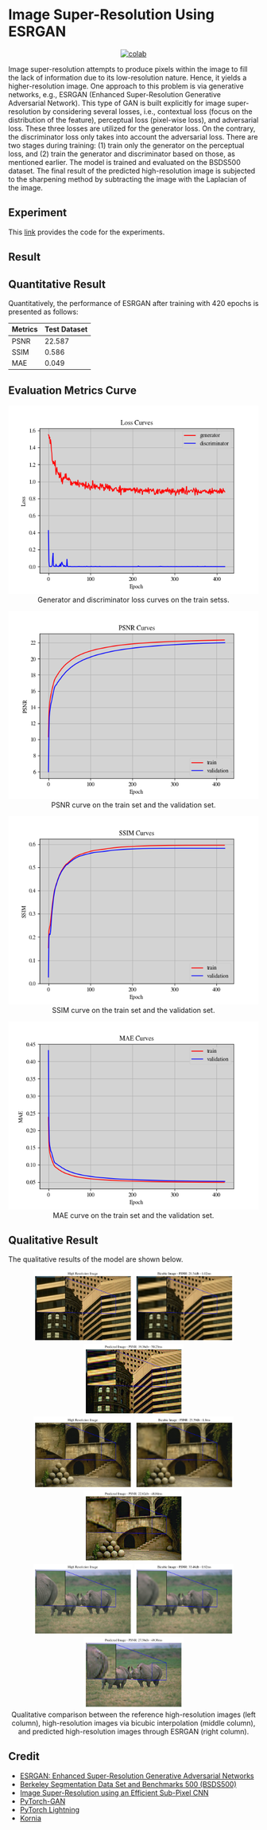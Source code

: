 # Image Super-Resolution Using ESRGAN


 <div align="center">
    <a href="https://colab.research.google.com/github/reshalfahsi/image-super-resolution/blob/master/ImageSuperResolution.ipynb"><img src="https://colab.research.google.com/assets/colab-badge.svg" alt="colab"></a>
    <br />
 </div>

Image super-resolution attempts to produce pixels within the image to fill the lack of information due to its low-resolution nature. Hence, it yields a higher-resolution image. One approach to this problem is via generative networks, e.g., ESRGAN (Enhanced Super-Resolution Generative Adversarial Network). This type of GAN is built explicitly for image super-resolution by considering several losses, i.e., contextual loss (focus on the distribution of the feature), perceptual loss (pixel-wise loss), and adversarial loss. These three losses are utilized for the generator loss. On the contrary, the discriminator loss only takes into account the adversarial loss. There are two stages during training: (1) train only the generator on the perceptual loss, and (2) train the generator and discriminator based on those, as mentioned earlier. The model is trained and evaluated on the BSDS500 dataset. The final result of the predicted high-resolution image is subjected to the sharpening method by subtracting the image with the Laplacian of the image.


## Experiment


This [link](https://github.com/reshalfahsi/image-super-resolution/blob/master/ImageSuperResolution.ipynb) provides the code for the experiments.


## Result

## Quantitative Result

Quantitatively, the performance of ESRGAN after training with 420 epochs is presented as follows:

Metrics | Test Dataset |
------------ | ------------- |
PSNR | 22.587 |
SSIM | 0.586 |
MAE | 0.049 |


## Evaluation Metrics Curve

<p align="center"> <img src="https://github.com/reshalfahsi/image-super-resolution/blob/master/assets/loss_curve.png" alt="loss_curve" > <br /> Generator and discriminator loss curves on the train setss. </p>

<p align="center"> <img src="https://github.com/reshalfahsi/image-super-resolution/blob/master/assets/psnr_curve.png" alt="psnr_curve" > <br /> PSNR curve on the train set and the validation set. </p>

<p align="center"> <img src="https://github.com/reshalfahsi/image-super-resolution/blob/master/assets/ssim_curve.png" alt="ssim_curve" > <br /> SSIM curve on the train set and the validation set. </p>

<p align="center"> <img src="https://github.com/reshalfahsi/image-super-resolution/blob/master/assets/mae_curve.png" alt="mae_curve" > <br /> MAE curve on the train set and the validation set. </p>


## Qualitative Result

The qualitative results of the model are shown below.

<p align="center"> <img src="https://github.com/reshalfahsi/image-super-resolution/blob/master/assets/hires_qualitative_00.png" alt="hires_qualitative_00" width="200"> <img src="https://github.com/reshalfahsi/image-super-resolution/blob/master/assets/bicubic_qualitative_00.png" alt="bicubic_qualitative_00" width="200"> <img src="https://github.com/reshalfahsi/image-super-resolution/blob/master/assets/esrgan_qualitative_00.png" alt="esrgan_qualitative_00" width="200"> <br /> <img src="https://github.com/reshalfahsi/image-super-resolution/blob/master/assets/hires_qualitative_01.png" alt="hires_qualitative_01" width="200"> <img src="https://github.com/reshalfahsi/image-super-resolution/blob/master/assets/bicubic_qualitative_01.png" alt="bicubic_qualitative_01" width="200"> <img src="https://github.com/reshalfahsi/image-super-resolution/blob/master/assets/esrgan_qualitative_01.png" alt="esrgan_qualitative_01" width="200"> <br /> <img src="https://github.com/reshalfahsi/image-super-resolution/blob/master/assets/hires_qualitative_02.png" alt="hires_qualitative_02" width="200"> <img src="https://github.com/reshalfahsi/image-super-resolution/blob/master/assets/bicubic_qualitative_02.png" alt="bicubic_qualitative_02" width="200"> <img src="https://github.com/reshalfahsi/image-super-resolution/blob/master/assets/esrgan_qualitative_02.png" alt="esrgan_qualitative_02" width="200"> <br /> Qualitative comparison between the reference high-resolution images (left column), high-resolution images via bicubic interpolation (middle column), and predicted high-resolution images through ESRGAN (right column). </p>


## Credit

- [ESRGAN: Enhanced Super-Resolution Generative Adversarial Networks](https://arxiv.org/pdf/1809.00219.pdf)
- [Berkeley Segmentation Data Set and Benchmarks 500 (BSDS500)](https://github.com/BIDS/BSDS500)
- [Image Super-Resolution using an Efficient Sub-Pixel CNN](https://keras.io/examples/vision/super_resolution_sub_pixel/)
- [PyTorch-GAN](https://github.com/eriklindernoren/PyTorch-GAN)
- [PyTorch Lightning](https://lightning.ai/docs/pytorch/latest/)
- [Kornia](https://kornia.readthedocs.io/en/latest/index.html)
